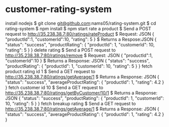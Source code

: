 # customer-rating-system
install nodejs
$ git clone git@github.com:nams05/rating-system.git
$ cd rating-system
$ npm install
$ npm start
rate a product
$ Send a POST request to http://35.238.38.7:80/ratings/rateProduct
$ Request: JSON
    {
        "productId":1,
        "customerId":10,
        "rating": 5
    }
$ Returns a Respose:JSON
    {
        "status": "success",
        "productRating": {
            "productId": 1,
            "customerId": 10,
            "rating": 5
        }
    }
    delete rating
    $ Send a POST request to http://35.238.38.7:80/ratings/remove
$ Request: JSON
    {
        "productId":1,
        "customerId":10
    }
$ Returns a Response: JSON
    {
        "status": "success",
        "productRating": {
            "productId": 1,
            "customerId": 10,
            "rating": 5
        }
    }
    fetch product rating id 1
    $ Send a GET request to http://35.238.38.7:80/ratings/getAverage/1
$ Returns a Response: JSON
    {
        "status": "success",
        "averageProductRating": {
            "productId": 1,
            "rating": 4.2
        }
    }
    fetch customer id 10
    $ Send a GET request to http://35.238.38.7:80/ratings/getByCustomer/10/1
$ Returns a Response: JSON
    {
        "status": "success",
        "productRating": {
            "productId": 1,
            "customerId": 10,
            "rating": 5
        }
    }
    fetch breakup rating
    $ Send a GET request to http://35.238.38.7:80/ratings/getAverage/1
$ Returns a Response: JSON
    {
        "status": "success",
        "averageProductRating": {
            "productId": 1,
            "rating": 4.2
        }
    }
